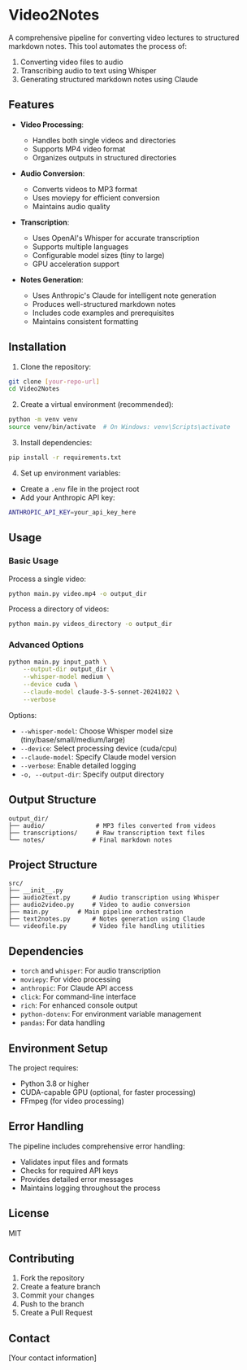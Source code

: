 # Video2Notes

A comprehensive pipeline for converting video lectures to structured markdown notes. This tool automates the process of:
1. Converting video files to audio
2. Transcribing audio to text using Whisper
3. Generating structured markdown notes using Claude

## Features

- **Video Processing**:
  - Handles both single videos and directories
  - Supports MP4 video format
  - Organizes outputs in structured directories

- **Audio Conversion**:
  - Converts videos to MP3 format
  - Uses moviepy for efficient conversion
  - Maintains audio quality

- **Transcription**:
  - Uses OpenAI's Whisper for accurate transcription
  - Supports multiple languages
  - Configurable model sizes (tiny to large)
  - GPU acceleration support

- **Notes Generation**:
  - Uses Anthropic's Claude for intelligent note generation
  - Produces well-structured markdown notes
  - Includes code examples and prerequisites
  - Maintains consistent formatting

## Installation

1. Clone the repository:
```bash
git clone [your-repo-url]
cd Video2Notes
```

2. Create a virtual environment (recommended):
```bash
python -m venv venv
source venv/bin/activate  # On Windows: venv\Scripts\activate
```

3. Install dependencies:
```bash
pip install -r requirements.txt
```

4. Set up environment variables:
- Create a `.env` file in the project root
- Add your Anthropic API key:
```bash
ANTHROPIC_API_KEY=your_api_key_here
```

## Usage

### Basic Usage

Process a single video:
```bash
python main.py video.mp4 -o output_dir
```
Process a directory of videos:
```bash
python main.py videos_directory -o output_dir
```

### Advanced Options

```bash
python main.py input_path \
    --output-dir output_dir \
    --whisper-model medium \
    --device cuda \
    --claude-model claude-3-5-sonnet-20241022 \
    --verbose
```

Options:
- `--whisper-model`: Choose Whisper model size (tiny/base/small/medium/large)
- `--device`: Select processing device (cuda/cpu)
- `--claude-model`: Specify Claude model version
- `--verbose`: Enable detailed logging
- `-o, --output-dir`: Specify output directory

## Output Structure

```
output_dir/
├── audio/              # MP3 files converted from videos
├── transcriptions/     # Raw transcription text files
└── notes/             # Final markdown notes
```

## Project Structure

```
src/
├── __init__.py
├── audio2text.py      # Audio transcription using Whisper
├── audio2video.py     # Video to audio conversion
├── main.py        # Main pipeline orchestration
├── text2notes.py      # Notes generation using Claude
└── videofile.py       # Video file handling utilities
```

## Dependencies

- `torch` and `whisper`: For audio transcription
- `moviepy`: For video processing
- `anthropic`: For Claude API access
- `click`: For command-line interface
- `rich`: For enhanced console output
- `python-dotenv`: For environment variable management
- `pandas`: For data handling

## Environment Setup

The project requires:
- Python 3.8 or higher
- CUDA-capable GPU (optional, for faster processing)
- FFmpeg (for video processing)

## Error Handling

The pipeline includes comprehensive error handling:
- Validates input files and formats
- Checks for required API keys
- Provides detailed error messages
- Maintains logging throughout the process

## License

MIT 

## Contributing

1. Fork the repository
2. Create a feature branch
3. Commit your changes
4. Push to the branch
5. Create a Pull Request

## Contact

[Your contact information]
